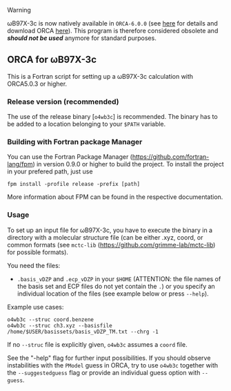 > [!WARNING]  
> ωB97X-3c is now natively available in `ORCA-6.0.0` (see [here](https://www.faccts.de/docs/orca/6.0/manual/contents/detailed/model.html#omegab97x-3c-a-composite-range-separated-hybrid-dft-method-with-a-molecule-optimized-polarized-valence-double-zeta-basis-set) for details and download ORCA [here](https://orcaforum.kofo.mpg.de/app.php/dlext/?cat=23)).
> This program is therefore considered obsolete and **_should not be used_** anymore for standard purposes.


## ORCA for ωB97X-3c
This is a Fortran script for setting up a ωB97X-3c calculation with ORCA5.0.3 or higher.

### Release version (recommended)
The use of the release binary [`o4wb3c`] is recommended. The binary has to be added to a location belonging to your `$PATH` variable.

### Building with Fortran package Manager
You can use the Fortran Package Manager (https://github.com/fortran-lang/fpm) in version 0.9.0 or higher to build the project.
To install the project in your prefered path, just use 
```
fpm install -profile release -prefix [path]
```
More information about FPM can be found in the respective documentation.

### Usage
To set up an input file for ωB97X-3c, you have to execute the binary in a directory with a molecular structure file (can be either .xyz, coord, or common formats (see `mctc-lib` (https://github.com/grimme-lab/mctc-lib) for possible formats).

You need the files:
- `.basis_vDZP` and `.ecp_vDZP` in your `$HOME` (ATTENTION: the file names of the basis set and ECP files do not yet contain the `.`) or you specify an individual location of the files (see example below or press `--help`).

Example use cases:

```
o4wb3c --struc coord.benzene
o4wb3c --struc ch3.xyz --basisfile /home/$USER/basissets/basis_vDZP_TM.txt --chrg -1
```
If no `--struc` file is explicitly given, `o4wb3c` assumes a `coord` file.

See the "-help" flag for further input possibilities.
If you should observe instabilities with the `PModel` guess in ORCA, try to use `o4wb3c` together with the `--suggestedguess` flag or provide an individual guess option with `--guess`.
